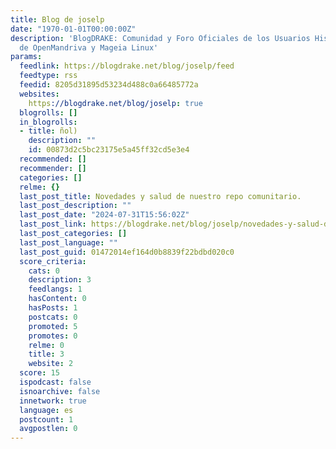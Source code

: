 ```yaml
---
title: Blog de joselp
date: "1970-01-01T00:00:00Z"
description: 'BlogDRAKE: Comunidad y Foro Oficiales de los Usuarios Hispanohablantes
  de OpenMandriva y Mageia Linux'
params:
  feedlink: https://blogdrake.net/blog/joselp/feed
  feedtype: rss
  feedid: 8205d31895d53234d488c0a66485772a
  websites:
    https://blogdrake.net/blog/joselp: true
  blogrolls: []
  in_blogrolls:
  - title: ñol)
    description: ""
    id: 00873d2c5bc23175e5a45ff32cd5e3e4
  recommended: []
  recommender: []
  categories: []
  relme: {}
  last_post_title: Novedades y salud de nuestro repo comunitario.
  last_post_description: ""
  last_post_date: "2024-07-31T15:56:02Z"
  last_post_link: https://blogdrake.net/blog/joselp/novedades-y-salud-de-nuestro-repo-comunitario
  last_post_categories: []
  last_post_language: ""
  last_post_guid: 01472014ef164d0b8839f22bdbd020c0
  score_criteria:
    cats: 0
    description: 3
    feedlangs: 1
    hasContent: 0
    hasPosts: 1
    postcats: 0
    promoted: 5
    promotes: 0
    relme: 0
    title: 3
    website: 2
  score: 15
  ispodcast: false
  isnoarchive: false
  innetwork: true
  language: es
  postcount: 1
  avgpostlen: 0
---
```

